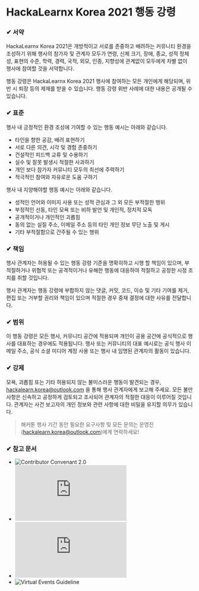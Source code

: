 # HackaLearnx Korea 2021 행동 강령

### ✔ 서약
HackaLearnx Korea 2021은 개방적이고 서로를 존중하고 배려하는 커뮤니티 환경을 조성하기 위해 행사의 참가자 및 관계자 모두가 연령, 신체 크기, 장애, 종교, 성적 정체성, 표현의 수준, 학력, 경력, 국적, 외모, 인종, 지향성에 관계없이 모두에게 차별 없이 행사에 참여할 것을 서약합니다.

행동 강령은 HackaLearnx Korea 2021 행사에 참여하는 모든 개인에게 해당되며, 위반 시 퇴장 등의 제재를 받을 수 있습니다. 행동 강령 위반 사례에 대한 내용은 공개될 수 있습니다.

### ✔ 표준
행사 내 긍정적인 환경 조성에 기여할 수 있는 행동 예시는 아래와 같습니다.
- 타인을 향한 공감, 배려 표현하기
- 서로 다른 의견, 시각 및 경험 존중하기
- 건설적인 피드백 교류 및 수용하기
- 실수 및 잘못 발생시 적절한 사과하기
- 개인 보다 참가자 커뮤니티 모두의 최선에 주력하기
- 적극적인 참여와 자유로운 도움 구하기

행사 내 지양해야할 행동 예시는 아래와 같습니다.
- 성적인 언어와 이미지 사용 또는 성적 관심과 그 외 모든 부적절한 행위
- 부정적인 선동, 타인 모욕 또는 비하 발언 및 개인적, 정치적 모독
- 공개적이거나 개인적인 괴롭힘
- 동의 없는 실질 주소, 이메일 주소 등의 타인 개인 정보 무단 노출 및 게시
- 기타 부적절함으로 간주될 수 있는 행위

### ✔ 책임
행사 관계자는 허용될 수 있는 행동 강령 기준을 명확히하고 시행 할 책임이 있으며, 부적절하거나 위협적 또는 공격적이거나 유해한 행동에 대응하여 적절하고 공정한 시정 조치를 취할 것입니다.

행사 관계자는 행동 강령에 부합하지 않는 댓글, 커밋, 코드, 이슈 및 기타 기여를 제거, 편집 또는 거부할 권리와 책임이 있으며 적절한 경우 중재 결정에 대한 사유를 전달합니다.

### ✔ 범위
이 행동 강령은 모든 행사, 커뮤니티 공간에 적용되며 개인이 공용 공간에 공식적으로 행사를 대표하는 경우에도 적용됩니다. 행사 또는 커뮤니티의 대표 예시로는 공식 행사 이메일 주소, 공식 소셜 미디어 계정 사용 또는 행사 내 임명된 관계자의 활동이 있습니다. 

### ✔ 강제
모욕, 괴롭힘 또는 기타 허용되지 않는 불미스러운 행동이 발견되는 경우, [hackalearn.korea@outlook.com](mailto:hackalearn.korea@outlook.com) 을 통해 행사 관계자에게 보고해 주세요. 모든 불만사항은 신속하고 공정하게 검토되고 조사되어 관계자의 적절한 대응이 이루어질 것입니다. 관계자는 사건 보고자의 개인 정보와 관련 사항에 대한 비밀을 유지할 의무가 있습니다. 

> 해커톤 행사 기간 동안 필요한 요구사항 및 모든 문의는 운영진(hackalearn.korea@outlook.com)에게 연락하세요!

### ✔ 참고 문서
- ![Contributor Convenant 2.0](https://www.contributor-covenant.org/version/2/0/code_of_conduct/)
- ![Global Azure 2021 Korea Code of Conduct](https://github.com/krazure/gab2020kr/blob/master/CODE-OF-CONDUCT.md)
- ![Code-for-Korea Code of Conduct](https://github.com/Code-for-Korea/community.identity/blob/master/code_of_conduct.md)
- ![Virtual Events Guideline](https://github.com/devrel-kr/virtual-events/tree/translated/l10n/ko-kr)
